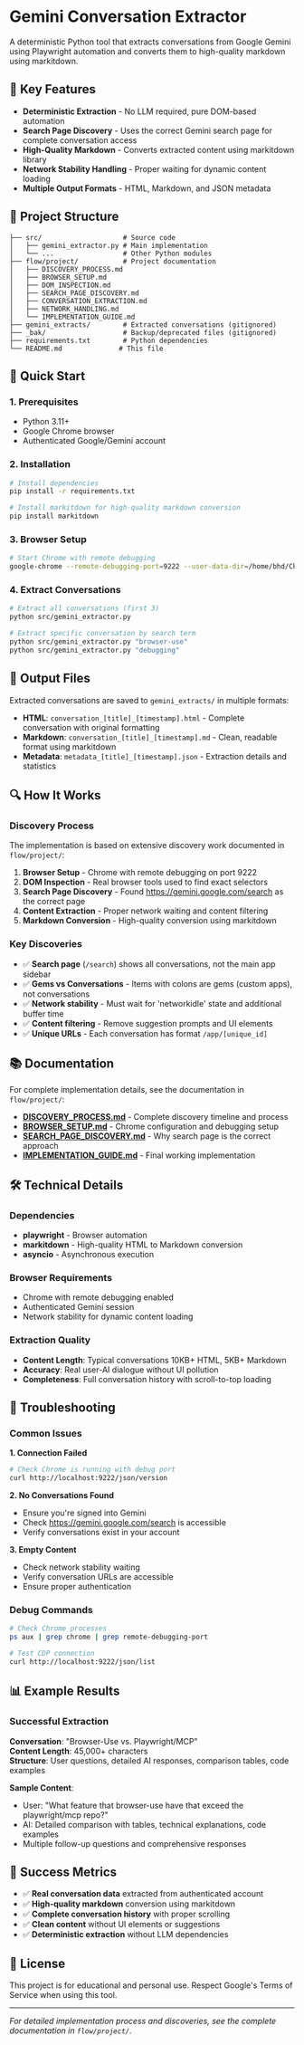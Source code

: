 # Gemini Conversation Extractor

A deterministic Python tool that extracts conversations from Google Gemini using Playwright automation and converts them to high-quality markdown using markitdown.

## 🎯 Key Features

- **Deterministic Extraction** - No LLM required, pure DOM-based automation
- **Search Page Discovery** - Uses the correct Gemini search page for complete conversation access
- **High-Quality Markdown** - Converts extracted content using markitdown library
- **Network Stability Handling** - Proper waiting for dynamic content loading
- **Multiple Output Formats** - HTML, Markdown, and JSON metadata

## 📁 Project Structure

```
├── src/                    # Source code
│   ├── gemini_extractor.py # Main implementation
│   └── ...                 # Other Python modules
├── flow/project/           # Project documentation
│   ├── DISCOVERY_PROCESS.md
│   ├── BROWSER_SETUP.md
│   ├── DOM_INSPECTION.md
│   ├── SEARCH_PAGE_DISCOVERY.md
│   ├── CONVERSATION_EXTRACTION.md
│   ├── NETWORK_HANDLING.md
│   └── IMPLEMENTATION_GUIDE.md
├── gemini_extracts/        # Extracted conversations (gitignored)
├── _bak/                   # Backup/deprecated files (gitignored)
├── requirements.txt        # Python dependencies
└── README.md              # This file
```

## 🚀 Quick Start

### 1. Prerequisites

- Python 3.11+
- Google Chrome browser
- Authenticated Google/Gemini account

### 2. Installation

```bash
# Install dependencies
pip install -r requirements.txt

# Install markitdown for high-quality markdown conversion
pip install markitdown
```

### 3. Browser Setup

```bash
# Start Chrome with remote debugging
google-chrome --remote-debugging-port=9222 --user-data-dir=/home/bhd/ChromeProfiles/default --no-first-run &
```

### 4. Extract Conversations

```bash
# Extract all conversations (first 3)
python src/gemini_extractor.py

# Extract specific conversation by search term
python src/gemini_extractor.py "browser-use"
python src/gemini_extractor.py "debugging"
```

## 📄 Output Files

Extracted conversations are saved to `gemini_extracts/` in multiple formats:

- **HTML**: `conversation_[title]_[timestamp].html` - Complete conversation with original formatting
- **Markdown**: `conversation_[title]_[timestamp].md` - Clean, readable format using markitdown
- **Metadata**: `metadata_[title]_[timestamp].json` - Extraction details and statistics

## 🔍 How It Works

### Discovery Process

The implementation is based on extensive discovery work documented in `flow/project/`:

1. **Browser Setup** - Chrome with remote debugging on port 9222
2. **DOM Inspection** - Real browser tools used to find exact selectors
3. **Search Page Discovery** - Found https://gemini.google.com/search as the correct page
4. **Content Extraction** - Proper network waiting and content filtering
5. **Markdown Conversion** - High-quality conversion using markitdown

### Key Discoveries

- ✅ **Search page** (`/search`) shows all conversations, not the main app sidebar
- ✅ **Gems vs Conversations** - Items with colons are gems (custom apps), not conversations
- ✅ **Network stability** - Must wait for 'networkidle' state and additional buffer time
- ✅ **Content filtering** - Remove suggestion prompts and UI elements
- ✅ **Unique URLs** - Each conversation has format `/app/[unique_id]`

## 📚 Documentation

For complete implementation details, see the documentation in `flow/project/`:

- **[DISCOVERY_PROCESS.md](flow/project/DISCOVERY_PROCESS.md)** - Complete discovery timeline and process
- **[BROWSER_SETUP.md](flow/project/BROWSER_SETUP.md)** - Chrome configuration and debugging setup
- **[SEARCH_PAGE_DISCOVERY.md](flow/project/SEARCH_PAGE_DISCOVERY.md)** - Why search page is the correct approach
- **[IMPLEMENTATION_GUIDE.md](flow/project/IMPLEMENTATION_GUIDE.md)** - Final working implementation

## 🛠️ Technical Details

### Dependencies

- **playwright** - Browser automation
- **markitdown** - High-quality HTML to Markdown conversion
- **asyncio** - Asynchronous execution

### Browser Requirements

- Chrome with remote debugging enabled
- Authenticated Gemini session
- Network stability for dynamic content loading

### Extraction Quality

- **Content Length**: Typical conversations 10KB+ HTML, 5KB+ Markdown
- **Accuracy**: Real user-AI dialogue without UI pollution
- **Completeness**: Full conversation history with scroll-to-top loading

## 🔧 Troubleshooting

### Common Issues

**1. Connection Failed**
```bash
# Check Chrome is running with debug port
curl http://localhost:9222/json/version
```

**2. No Conversations Found**
- Ensure you're signed into Gemini
- Check https://gemini.google.com/search is accessible
- Verify conversations exist in your account

**3. Empty Content**
- Check network stability waiting
- Verify conversation URLs are accessible
- Ensure proper authentication

### Debug Commands

```bash
# Check Chrome processes
ps aux | grep chrome | grep remote-debugging-port

# Test CDP connection
curl http://localhost:9222/json/list
```

## 📊 Example Results

### Successful Extraction

**Conversation**: "Browser-Use vs. Playwright/MCP"  
**Content Length**: 45,000+ characters  
**Structure**: User questions, detailed AI responses, comparison tables, code examples

**Sample Content**:
- User: "What feature that browser-use have that exceed the playwright/mcp repo?"
- AI: Detailed comparison with tables, technical explanations, code examples
- Multiple follow-up questions and comprehensive responses

## 🎯 Success Metrics

- ✅ **Real conversation data** extracted from authenticated account
- ✅ **High-quality markdown** conversion using markitdown
- ✅ **Complete conversation history** with proper scrolling
- ✅ **Clean content** without UI elements or suggestions
- ✅ **Deterministic extraction** without LLM dependencies

## 📝 License

This project is for educational and personal use. Respect Google's Terms of Service when using this tool.

---

*For detailed implementation process and discoveries, see the complete documentation in `flow/project/`.*
